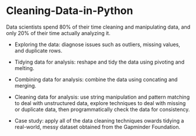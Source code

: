 # Cleaning-Data-in-Python

Data scientists spend 80% of their time cleaning and manipulating data, and only 20% of their time actually analyzing it. 

- Exploring the data: diagnose issues such as outliers, missing values, and duplicate rows.

- Tidying data for analysis: reshape and tidy the data using pivoting and melting.

- Combining data for analysis: combine the data using concating and merging. 

- Cleaning data for analysis: use string manipulation and pattern matching to deal with unstructured data, explore techniques to deal with missing or duplicate data, then programmatically check the data for consistency.

- Case study: apply all of the data cleaning techniques owards tidying a real-world, messy dataset obtained from the Gapminder Foundation.

